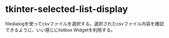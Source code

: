 # tkinter-selected-list-display
filedialogを使ってcsvファイルを選択する。選択されたcsvファイル内容を確認できるように、いい感じにlistbox Widgetを利用する。

